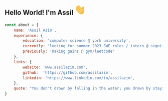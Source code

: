 ## Hello World! I'm Assil <img src="https://github.com/assilazim/assilazim/blob/main/Hi.gif" width="35">

```javascript
const about = {
    name: 'Assil Azim',
    experience: {
        education: 'computer science @ york university',
        currently: 'looking for summer 2023 SWE roles / intern @ signify',
        previously: 'making gains @ gym/leetcode'
    },
    links: {
        website: 'www.assilazim.com', 
        github:  'https://github.com/assilazim',
        linkedin: 'https://www.linkedin.com/in/assilazim',
    },
    quote: "You don't drown by falling in the water; you drown by staying there." - Edwin Louis Cole
}
```
